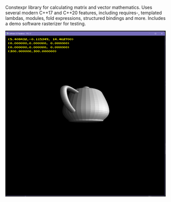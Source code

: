 Constexpr library for calculating matrix and vector mathematics. Uses several modern C++17 and C++20 features, including requires-, templated lambdas, modules, fold expressions, structured bindings and more. Includes a demo software rasterizer for testing.

![output.png](output.png)
